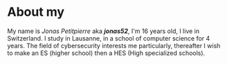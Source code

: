 # About my
My name is _Jonas Petitpierre_ aka _**jonas52**_, I'm 16 years old, I live in Switzerland.
I study in Lausanne, in a school of computer science for 4 years. The field of cybersecurity interests me particularly, thereafter I wish to make an ES (higher school) then a HES (High specialized schools).
